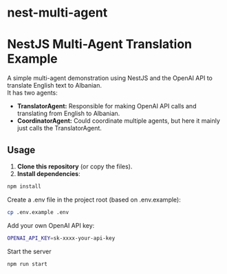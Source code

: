 # nest-multi-agent


# NestJS Multi-Agent Translation Example

A simple multi-agent demonstration using NestJS and the OpenAI API to translate English text to Albanian.  
It has two agents:
- **TranslatorAgent:** Responsible for making OpenAI API calls and translating from English to Albanian.
- **CoordinatorAgent:** Could coordinate multiple agents, but here it mainly just calls the TranslatorAgent.

## Usage

1. **Clone this repository** (or copy the files).
2. **Install dependencies**:

```bash
npm install
```

Create a .env file in the project root (based on .env.example):

```bash
cp .env.example .env
```

Add your own OpenAI API key:

```bash
OPENAI_API_KEY=sk-xxxx-your-api-key
```

Start the server
```bash
npm run start
```





